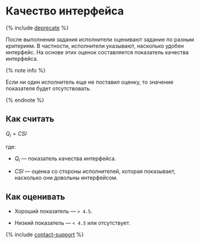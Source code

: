 # Качество интерфейса

{% include [deprecate](../../../_includes/deprecate.md) %}

После выполнения задания исполнители оценивают задание по разным критериям. В частности, исполнители указывают, насколько удобен интерфейс. На основе этих оценок составляется показатель качества интерфейса.

{% note info %}

Если ни один исполнитель еще не поставил оценку, то значение показателя будет отсутствовать.

{% endnote %}

## Как считать

$Q_{i} = {CSI}$

где:

- $Q_{i}$ — показатель качества интерфейса.

- $CSI$ — оценка со стороны исполнителей, которая показывает, насколько они довольны интерфейсом.

## Как оценивать

- Хороший показатель — `> 4.5`.

- Низкий показатель — `< 4.5` или отсутствует.

{% include [contact-support](../../_includes/contact-support.md) %}